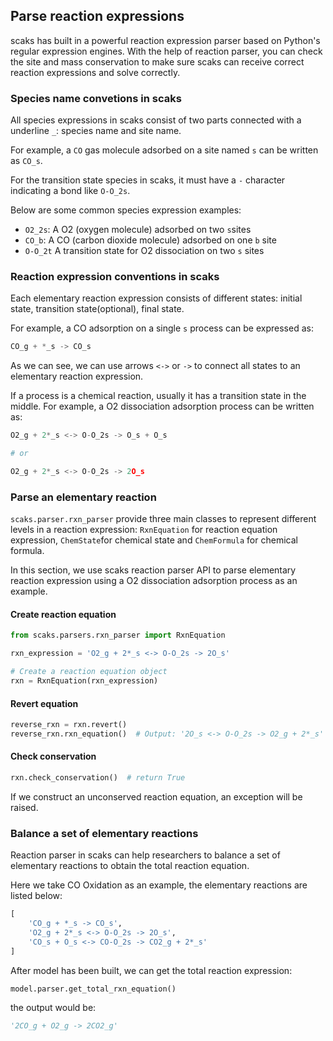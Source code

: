 ## Parse reaction expressions

scaks has built in a powerful reaction expression parser based on Python's regular expression engines. With the help of reaction parser, you can check the site and mass conservation to make sure scaks can receive correct reaction expressions and solve correctly.

### Species name convetions in scaks

All species expressions in scaks consist of two parts connected with a underline `_`: species name and site name.

For example, a `CO` gas molecule adsorbed on a site named `s` can be written as `CO_s`. 

For the transition state species in scaks, it must have a `-` character indicating a bond like `O-O_2s`.

Below are some common species expression examples:

- `O2_2s`: A O2 (oxygen molecule) adsorbed on two `s`sites
- `CO_b`: A CO (carbon dioxide molecule) adsorbed on one `b` site
- `O-O_2t` A transition state for O2 dissociation on two `s` sites

### Reaction expression conventions in scaks

Each elementary reaction expression consists of different states: initial state, transition state(optional), final state.

For example, a CO adsorption on a single `s` process can be expressed as:

```python
CO_g + *_s -> CO_s
```

As we can see, we can use arrows `<->` or `->` to connect all states to an elementary reaction expression.

If a process is a chemical reaction, usually it has a transition state in the middle. For example, a O2 dissociation adsorption process can be written as:

```python
O2_g + 2*_s <-> O-O_2s -> O_s + O_s

# or 

O2_g + 2*_s <-> O-O_2s -> 2O_s
```

### Parse an elementary reaction

`scaks.parser.rxn_parser` provide three main classes to represent different levels in a reaction expression: `RxnEquation` for reaction equation expression, `ChemState`for chemical state and `ChemFormula` for chemical formula.

In this section, we use scaks reaction parser API to parse elementary reaction expression using a O2 dissociation adsorption process as an example.

#### Create reaction equation

```python
from scaks.parsers.rxn_parser import RxnEquation

rxn_expression = 'O2_g + 2*_s <-> O-O_2s -> 2O_s'

# Create a reaction equation object
rxn = RxnEquation(rxn_expression)
```

#### Revert equation

```python
reverse_rxn = rxn.revert()
reverse_rxn.rxn_equation()  # Output: '2O_s <-> O-O_2s -> O2_g + 2*_s'
```

#### Check conservation

``` python
rxn.check_conservation()  # return True
```

If we construct an unconserved reaction equation, an exception will be raised.

### Balance a set of elementary reactions

Reaction parser in scaks can help researchers to balance a set of elementary reactions to obtain the total reaction equation.

Here we take CO Oxidation as an example, the elementary reactions are listed below:

```python
[
    'CO_g + *_s -> CO_s',
    'O2_g + 2*_s <-> O-O_2s -> 2O_s',
    'CO_s + O_s <-> CO-O_2s -> CO2_g + 2*_s'
]
```

After model has been built, we can get the total reaction expression:

```python
model.parser.get_total_rxn_equation()
```

the output would be:

```python
'2CO_g + O2_g -> 2CO2_g'
```

